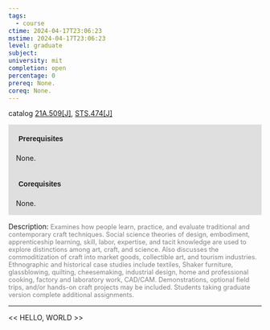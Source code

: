 ```yaml
---
tags:
  - course
ctime: 2024-04-17T23:06:23
mstime: 2024-04-17T23:06:23
level: graduate
subject: 
university: mit
completion: open
percentage: 0
prereq: None.
coreq: None.
---
```


catalog [21A.509[J]](http://student.mit.edu/catalog/m21Aa.html#21A.509), [STS.474[J]](http://student.mit.edu/catalog/mSTSb.html#STS.474)

<span style="display: block; padding: 15px; background-color: rgb(100, 100, 100, 0.2);"><font id="m_prereq2120_0" style="display: block; font-family: Arial, sans-serif; font-weight: bold; padding: 5px">Prerequisites</font><br><span id="prereq2120_0">None.</span></span>
<span style="display: block; padding: 15px; background-color: rgb(100, 100, 100, 0.2);"><font id="m_coreq2120_0" style="display: block; font-family: Arial, sans-serif; font-weight: bold; padding: 5px">Corequisites</font><br><span id="coreq2120_0">None.</span></span>

<font style="">Description:</font>
<font style="color: grey; font-size: 0.8rem;">Examines how people learn, practice, and evaluate traditional and contemporary craft techniques. Social science theories of design, embodiment, apprenticeship learning, skill, labor, expertise, and tacit knowledge are used to explore distinctions among art, craft, and science. Also discusses the commoditization of craft into market goods, collectible art, and tourism industries. Ethnographic and historical case studies include textiles, Shaker furniture, glassblowing, quilting, cheesemaking, industrial design, home and professional cooking, factory and laboratory work, CAD/CAM. Demonstrations, optional field trips, and/or hands-on craft projects may be included. Students taking graduate version complete additional assignments.</font>



---

<< HELLO, WORLD >>
